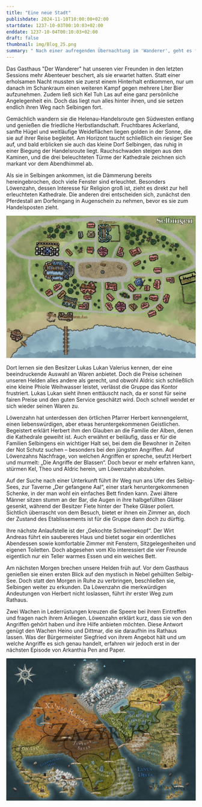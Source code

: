 ```yaml
---
title: "Eine neue Stadt"
publishdate: 2024-11-10T10:00:00+02:00
startdate: 1237-10-03T00:10:03+02:00
enddate: 1237-10-04T00:10:03+02:00
draft: false
thumbnail: img/Blog_25.png
summary: " Nach einer aufregenden Übernachtung im 'Wanderer', geht es für unsere vier Freunde nun endlich weiter zur nächsten Ortschaft Selbingen. Sie erreichen den kleinen Ort in der Dämmerung, können sich aber dennoch etwas umschauen. Wen sie in Selbingen kennenlernen, erfahrt ihr hier:"
---
```


Das Gasthaus "Der Wanderer" hat unseren vier Freunden in den letzten Sessions mehr Abenteuer beschert, als sie erwartet hatten. Statt einer erholsamen Nacht mussten sie zuerst einem Hinterhalt entkommen, nur um danach im Schankraum einen weiteren Kampf gegen mehrere Liter Bier aufzunehmen. Zudem ließ sich Kel Tuh Las auf eine ganz persönliche Angelegenheit ein. Doch das liegt nun alles hinter ihnen, und sie setzen endlich ihren Weg nach Selbingen fort.

Gemächlich wandern sie die Helenau-Handelsroute gen Südwesten entlang und genießen die friedliche Herbstlandschaft. Fruchtbares Ackerland, sanfte Hügel und weitläufige Weideflächen liegen golden in der Sonne, die sie auf ihrer Reise begleitet. Am Horizont taucht schließlich ein riesiger See auf, und bald erblicken sie auch das kleine Dorf Selbingen, das ruhig in einer Biegung der Handelsroute liegt. Rauchschwaden steigen aus den Kaminen, und die drei beleuchteten Türme der Kathedrale zeichnen sich markant vor dem Abendhimmel ab.

Als sie in Selbingen ankommen, ist die Dämmerung bereits hereingebrochen, doch viele Fenster sind erleuchtet. Besonders Löwenzahn, dessen Interesse für Religion groß ist, zieht es direkt zur hell erleuchteten Kathedrale. Die anderen drei entscheiden sich, zunächst den Pferdestall am Dorfeingang in Augenschein zu nehmen, bevor es sie zum Handelsposten zieht.

<div class="center">
  <img class="img-fluid" title="Karte Selbingen" alt="Karte Selbingen." src="./img/selbingen.jpg" />
</div>

Dort lernen sie den Besitzer Lukas Lukan Valerius kennen, der eine beeindruckende Auswahl an Waren anbietet. Doch die Preise scheinen unseren Helden alles andere als gerecht, und obwohl Aldric sich schließlich eine kleine Phiole Weihwasser leistet, verlässt die Gruppe das Kontor frustriert. Lukas Lukan sieht ihnen enttäuscht nach, da er sonst für seine fairen Preise und den guten Service geschätzt wird. Doch schnell wendet er sich wieder seinen Waren zu.

Löwenzahn hat unterdessen den örtlichen Pfarrer Herbert kennengelernt, einen liebenswürdigen, aber etwas heruntergekommenen Geistlichen. Begeistert erklärt Herbert ihm den Glauben an die Familie der Alben, denen die Kathedrale geweiht ist. Auch erwähnt er beiläufig, dass er für die Familien Selbingens ein wichtiger Halt sei, bei dem die Bewohner in Zeiten der Not Schutz suchen – besonders bei den jüngsten Angriffen. Auf Löwenzahns Nachfrage, von welchen Angriffen er spreche, seufzt Herbert und murmelt: „Die Angriffe der Blassen“. Doch bevor er mehr erfahren kann, stürmen Kel, Theo und Aldric herein, um Löwenzahn abzuholen.

Auf der Suche nach einer Unterkunft führt ihr Weg nun ans Ufer des Selbig-Sees, zur Taverne „Der gefangene Aal“, einer stark heruntergekommenen Schenke, in der man wohl ein einfaches Bett finden kann. Zwei ältere Männer sitzen stumm an der Bar, die Augen in ihre halbgefüllten Gläser gesenkt, während der Besitzer Fiete hinter der Theke Gläser poliert. Sichtlich überrascht von dem Besuch, bietet er ihnen ein Zimmer an, doch der Zustand des Etablissements ist für die Gruppe dann doch zu dürftig.

Ihre nächste Anlaufstelle ist der „Gekochte Schweinekopf“. Der Wirt Andreas führt ein saubereres Haus und bietet sogar ein ordentliches Abendessen sowie komfortable Zimmer mit Fenstern, Sitzgelegenheiten und eigenen Toiletten. Doch abgesehen vom Klo interessiert die vier Freunde eigentlich nur ein Teller warmes Essen und ein weiches Bett.

Am nächsten Morgen brechen unsere Helden früh auf. Vor dem Gasthaus genießen sie einen ersten Blick auf den mystisch in Nebel gehüllten Selbig-See. Doch statt den Morgen in Ruhe zu verbringen, beschließen sie, Selbingen weiter zu erkunden. Da Löwenzahn die merkwürdigen Andeutungen von Herbert nicht loslassen, führt ihr erster Weg zum Rathaus.

Zwei Wachen in Lederrüstungen kreuzen die Speere bei ihrem Eintreffen und fragen nach ihrem Anliegen. Löwenzahn erklärt kurz, dass sie von den Angriffen gehört haben und ihre Hilfe anbieten möchten. Diese Antwort genügt den Wachen Heino und Dittmar, die sie daraufhin ins Rathaus lassen. Was der Bürgermeister Siegfried von ihrem Angebot hält und um welche Angriffe es sich genau handelt, erfahren wir jedoch erst in der nächsten Episode von Arkanthia Pen and Paper.

<div class="center">
  <img class="img-fluid" title="Weltkarte Arkanthia" alt="Weltkarte Arkanthia." src="./img/Arkanthia_Full_Map_Wanderer_Selbingen.jpg" />
</div>
